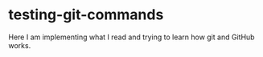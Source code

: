 # testing-git-commands
Here I am implementing what I read and trying to learn how git and GitHub works.
